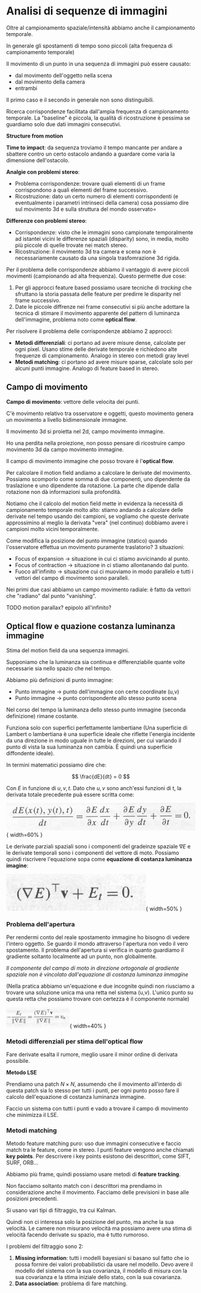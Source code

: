 # Analisi di sequenze di immagini

Oltre al campionamento spaziale/intensità abbiamo anche il campionamento temporale.

In generale gli spostamenti di tempo sono piccoli (alta frequenza di campionamento temporale)

Il movimento di un punto in una sequenza di immagini può essere causato:
- dal movimento dell'oggetto nella scena
- dal movimento della camera
- entrambi

Il primo caso e il secondo in generale non sono distinguibili.

Ricerca corrispondenze facilitata dall'ampia frequenza di campionamento temporale.
La "baseline" è piccola, la qualità di ricostruzione è pessima se guardiamo solo due dati immagini consecutivi.

**Structure from motion**

**Time to impact**: da sequenza troviamo il tempo mancante per andare a sbattere contro un certo ostacolo andando a guardare come varia la dimensione dell'ostacolo.

**Analgie con problemi stereo**:

- Problema corrispondenze: trovare quali elementi di un frame corrispondono a quali elementi del frame successivo.
- Ricostruzione: dato un certo numero di elementi corrispondenti (e eventualmente i parametri intrinseci della camera) cosa possiamo dire sul movimento 3d e sulla struttura del mondo osservato=

**Differenze con problemi stereo**:

- Corrispondenze: visto che le immagini sono campionate temporalmente ad istantei vicini le differenze spaziali (disparity) sono, in media, molto più piccole di quelle trovate nei match stereo.
- Ricostruzione: il movimento 3d tra camera e scena non è necessariamente causato da una singola trasfomrazione 3d rigida.

Per il problema delle corrispondenze abbiamo il vantaggio di avere piccoli movimenti (campionando ad alta frequenza). Questo permette due cose:

1. Per gli approcci feature based possiamo usare tecniche di _tracking_ che sfruttano la storia passata delle feature per predirre le disparity nel frame successivo.
2. Date le piccole diffrenze nei frame consecutivi si più anche adottare la tecnica di stimare il movimento apparente del pattern di luminanza dell'immagine, problema noto come **optical flow**.

Per risolvere il problema delle corrispondenze abbiamo 2 approcci:

- **Metodi differenziali**: ci portano ad avere misure dense, calcolate per ogni pixel. Usano stime delle derivate temporale e richiedono alte frequenze di campionamento. Analogo in stereo con metodi gray level
- **Metodi matching**: ci portano ad avere misure sparse, calcolate solo per alcuni punti immagine. Analogo di feature based in stereo.

## Campo di movimento

**Campo di movimento**: vettore delle velocita dei punti.

C'è movimento relativo tra osservatore e oggetti, questo movimento genera un movimento a livello bidimensionale immagine.

Il movimento 3d si proietta nel 2d, campo movimento immagine.

Ho una perdita nella proiezione, non posso pensare di ricostruire campo movimento 3d da campo movimento immagine.

Il campo di movimento immagine che posso trovare è l'**optical flow**.

Per calcolare il motion field andiamo a calcolare le derivate del movimento. Possiamo scomporlo come somma di due componenti, uno dipendente da traslazione e uno dipendente da rotazione.
La parte che dipende dalla rotazione non dà informazioni sulla profondità.

Notiamo che il calcolo del motion field mette in evidenza la necessità di campionamento temporale molto alto: stiamo andando a calcolare delle derivate nel tempo usando dei campioni, se vogliamo che queste derivate approssimino al meglio la derivata "vera" (nel continuo) dobbiamo avere i campioni molto vicini temporalmente.

Come modifica la posizione del punto immagine (statico) quando l'osservatore effettua un movimento puramente traslatorio?
3 situazioni:

- Focus of expansion -> situazione in cui ci stiamo avvicinando al punto.
- Focus of contraction -> situazione in ci stiamo allontanando dal punto.
- Fuoco all'infinito -> situazione cui ci muoviamo in modo parallelo e tutti i vettori del campo di movimento sono paralleli.

Nei primi due casi abbiamo un campo movimento radiale: è fatto da vettori che "radiano" dal punto "vanishing".

TODO motion parallax? epipolo all'infinito?

## Optical flow e quazione costanza luminanza immagine

Stima del motion field da una sequenza immagini.

Supponiamo che la luminanza sia continua e differenziabile quante volte necessarie sia nello spazio che nel tempo.

Abbiamo più definizioni di punto immagine:

- Punto immagine -> punto dell'immagine con certe coordinate (u,v)
- Punto immagine -> punto corrispondente allo stesso punto scena

Nel corso del tempo la luminanza dello stesso punto immagine (seconda definizione) rimane costante.

Funziona solo con superfici perfettamente lambertiane (Una superficie di Lambert o lambertiana è una superficie ideale che riflette l'energia incidente da una direzione in modo uguale in tutte le direzioni, per cui variando il punto di vista la sua luminanza non cambia. È quindi una superficie diffondente ideale).

In termini matematici possiamo dire che:

$$
\frac{dE}{dt} = 0
$$

Con $E$ in funzione di $u, v, t$. Dato che $u, v$ sono anch'essi funzioni di t, la derivata totale precedente puà essere scritta come:

![](img/eq-luminanza.png){ width=60% }

Le derivate parziali spaziali sono i componenti del gradeinze spaziale $\nabla E$ e le derivate temporali sono i componenti del vettore di moto.
Possiamo quindi riscrivere l'equazione sopa come **equazione di costanza luminanza imagine**:

![](img/eq-luminanza2.png){ width=50% }

### Problema dell'apertura

Per rendermi conto del reale spostamento immagine ho bisogno di vedere l'intero oggetto.
Se guardo il mondo attraverso l'apertura non vedo il vero spostamento.
Il problema dell'apertura si verifica in quanto guardiamo il gradiente soltanto localmente ad un punto, non globalmente.

_Il componente del campo di moto in direzione ortogonale al gradiente spaziale non è vincolato dall'equazione di costanza luminanza immagine_

(Nella pratica abbiamo un'equazione e due incognite quindi non riusciamo a trovare una soluzione unica ma una retta nel sistema (u,v). L'unico punto su questa retta che possiamo trovare con certezza è il componente normale)

![](img/apertura.png){ width=40% }

### Metodi differenziali per stima dell'optical flow

Fare derivate esalta il rumore, meglio usare il minor ordine di derivata possibile.

**Metodo LSE**

Prendiamo una patch $N \times N$, assumendo che il movimento all'interdo di questa patch sia lo stesso per tutti i punti, per ogni punto posso fare il calcolo dell'equazione di costanza luminanza immagine.

Faccio un sistema con tutti i punti e vado a trovare il campo di movimento che minimizza il LSE.

### Metodi matching

Metodo feature matching puro: uso due immagini consecutive e faccio match tra le feature, come in stereo.
I punti feature vengono anche chiamati **key points**.
Per descrivere i key points esistono dei descrittori, come SIFT, SURF, ORB...

Abbiamo più frame, quindi possiamo usare metodi di  **feature tracking**.

Non facciamo soltanto match con i descrittori ma prendiamo in considerazione anche il movimento.
Facciamo delle previsioni in base alle posizioni precedenti.

Si usano vari tipi di filtraggio, tra cui Kalman.

Quindi non ci interessa solo la posizione del punto, ma anche la sua velocità. Le camere non misurano velocità ma possiamo avere una stima di velocità facendo derivate su spazio, ma è tutto rumoroso.

I problemi del filtraggio sono 2:

1. **Missing information**: tutti i modelli bayesiani si basano sul fatto che io possa fornire dei valori probabilistici da usare nel modello. Devo avere il modello del sistema con la sua covarianza, il modello di misura con la sua covarianza e la stima iniziale dello stato, con la sua covarianza.
2. **Data association**: problema di fare matching.

